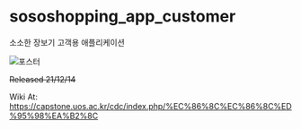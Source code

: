 # sososhopping_app_customer
소소한 장보기 고객용 애플리케이션 

![포스터](https://user-images.githubusercontent.com/63439738/147771862-f1f8a29a-df42-4341-9adc-159bb75c3809.png)

~~Released 21/12/14~~

Wiki At: https://capstone.uos.ac.kr/cdc/index.php/%EC%86%8C%EC%86%8C%ED%95%98%EA%B2%8C
